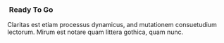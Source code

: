 ### <i class="icon-plane icon-white"></i>&nbsp;Ready To Go

Claritas est etiam processus dynamicus, and mutationem consuetudium lectorum. Mirum est notare quam littera gothica, quam nunc.
